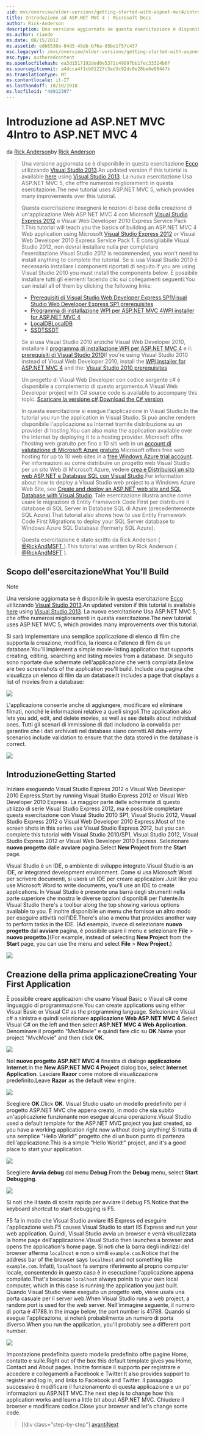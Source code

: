 ```yaml
---
uid: mvc/overview/older-versions/getting-started-with-aspnet-mvc4/intro-to-aspnet-mvc-4
title: Introduzione ad ASP.NET MVC 4 | Microsoft Docs
author: Rick-Anderson
description: Una versione aggiornata se questa esercitazione è disponibile qui utilizzando Visual Studio 2013. La nuova esercitazione Usa ASP.NET MVC 5, che offre numerosi miglioramenti rispetto t...
ms.author: riande
ms.date: 08/15/2012
ms.assetid: ed66530a-04d5-49eb-b76a-85be1f57c437
msc.legacyurl: /mvc/overview/older-versions/getting-started-with-aspnet-mvc4/intro-to-aspnet-mvc-4
msc.type: authoredcontent
ms.openlocfilehash: ea3d1517192ded0e5372c49897bb1fec33324b6f
ms.sourcegitcommit: a4dcca4f1cb81227c5ed3c92dc0e28be6e99447b
ms.translationtype: MT
ms.contentlocale: it-IT
ms.lasthandoff: 10/10/2018
ms.locfileid: "48912397"
---
```

<a name="intro-to-aspnet-mvc-4"></a><span data-ttu-id="c7337-104">Introduzione ad ASP.NET MVC 4</span><span class="sxs-lookup"><span data-stu-id="c7337-104">Intro to ASP.NET MVC 4</span></span>
====================
<span data-ttu-id="c7337-105">da [Rick Anderson]((https://twitter.com/RickAndMSFT))</span><span class="sxs-lookup"><span data-stu-id="c7337-105">by [Rick Anderson]((https://twitter.com/RickAndMSFT))</span></span>

> <span data-ttu-id="c7337-106">Una versione aggiornata se è disponibile in questa esercitazione [Ecco](../../getting-started/introduction/getting-started.md) utilizzando [Visual Studio 2013](https://my.visualstudio.com/Downloads?q=visual%20studio%202013).</span><span class="sxs-lookup"><span data-stu-id="c7337-106">An updated version if this tutorial is available [here](../../getting-started/introduction/getting-started.md) using [Visual Studio 2013](https://my.visualstudio.com/Downloads?q=visual%20studio%202013).</span></span> <span data-ttu-id="c7337-107">La nuova esercitazione Usa ASP.NET MVC 5, che offre numerosi miglioramenti in questa esercitazione.</span><span class="sxs-lookup"><span data-stu-id="c7337-107">The new tutorial uses ASP.NET MVC 5, which provides many improvements over this tutorial.</span></span>
>
> <span data-ttu-id="c7337-108">Questa esercitazione insegnerà le nozioni di base della creazione di un'applicazione Web ASP.NET MVC 4 con Microsoft [Visual Studio Express 2012](https://www.microsoft.com/visualstudio/11/products/express) o Visual Web Developer 2010 Express Service Pack 1.</span><span class="sxs-lookup"><span data-stu-id="c7337-108">This tutorial will teach you the basics of building an ASP.NET MVC 4 Web application using Microsoft [Visual Studio Express 2012](https://www.microsoft.com/visualstudio/11/products/express) or Visual Web Developer 2010 Express Service Pack 1.</span></span> <span data-ttu-id="c7337-109">È consigliabile Visual Studio 2012, non dovrai installare nulla per completare l'esercitazione.</span><span class="sxs-lookup"><span data-stu-id="c7337-109">Visual Studio 2012 is recommended, you won't need to install anything to complete the tutorial.</span></span> <span data-ttu-id="c7337-110">Se si usa Visual Studio 2010 è necessario installare i componenti riportati di seguito.</span><span class="sxs-lookup"><span data-stu-id="c7337-110">If you are using Visual Studio 2010 you must install the components below.</span></span> <span data-ttu-id="c7337-111">È possibile installare tutti gli elementi facendo clic sui collegamenti seguenti:</span><span class="sxs-lookup"><span data-stu-id="c7337-111">You can install all of them by clicking the following links:</span></span>
>
> - [<span data-ttu-id="c7337-112">Prerequisiti di Visual Studio Web Developer Express SP1</span><span class="sxs-lookup"><span data-stu-id="c7337-112">Visual Studio Web Developer Express SP1 prerequisites</span></span>](https://www.microsoft.com/web/gallery/install.aspx?appid=VWD2010SP1Pack)
> - [<span data-ttu-id="c7337-113">Programma di installazione WPI per ASP.NET MVC 4</span><span class="sxs-lookup"><span data-stu-id="c7337-113">WPI installer for ASP.NET MVC 4</span></span>](https://go.microsoft.com/fwlink/?LinkId=243392)
> - [<span data-ttu-id="c7337-114">LocalDB</span><span class="sxs-lookup"><span data-stu-id="c7337-114">LocalDB</span></span>](https://www.microsoft.com/web/gallery/install.aspx?appid=SQLLocalDBOnly_11_0)
> - [<span data-ttu-id="c7337-115">SSDT</span><span class="sxs-lookup"><span data-stu-id="c7337-115">SSDT</span></span>](https://blogs.msdn.com/b/rickandy/archive/2012/08/02/installing-and-using-sql-server-data-tools-ssdt-on-visual-studio-2010-and-vwd.aspx)
>
> <span data-ttu-id="c7337-116">Se si usa Visual Studio 2010 anziché Visual Web Developer 2010, installare il [programma di installazione WPI per ASP.NET MVC 4](https://go.microsoft.com/fwlink/?LinkId=243392) e il: [prerequisiti di Visual Studio 2010](https://www.microsoft.com/web/gallery/install.aspx?appsxml=&amp;appid=VS2010SP1Pack)</span><span class="sxs-lookup"><span data-stu-id="c7337-116">If you're using Visual Studio 2010 instead of Visual Web Developer 2010, install the [WPI installer for ASP.NET MVC 4](https://go.microsoft.com/fwlink/?LinkId=243392) and the: [Visual Studio 2010 prerequisites](https://www.microsoft.com/web/gallery/install.aspx?appsxml=&amp;appid=VS2010SP1Pack)</span></span>
>
> <span data-ttu-id="c7337-117">Un progetto di Visual Web Developer con codice sorgente c# è disponibile a complemento di questo argomento.</span><span class="sxs-lookup"><span data-stu-id="c7337-117">A Visual Web Developer project with C# source code is available to accompany this topic.</span></span> <span data-ttu-id="c7337-118">[Scaricare la versione c#](https://code.msdn.microsoft.com/Intro-to-ASPNET-MVC-4-61d0219d/file/114480/1/MvcMovie.zip).</span><span class="sxs-lookup"><span data-stu-id="c7337-118">[Download the C# version](https://code.msdn.microsoft.com/Intro-to-ASPNET-MVC-4-61d0219d/file/114480/1/MvcMovie.zip).</span></span>
>
> <span data-ttu-id="c7337-119">In questa esercitazione si esegue l'applicazione in Visual Studio.</span><span class="sxs-lookup"><span data-stu-id="c7337-119">In the tutorial you run the application in Visual Studio.</span></span> <span data-ttu-id="c7337-120">Si può anche rendere disponibile l'applicazione su Internet tramite distribuzione su un provider di hosting.</span><span class="sxs-lookup"><span data-stu-id="c7337-120">You can also make the application available over the Internet by deploying it to a hosting provider.</span></span> <span data-ttu-id="c7337-121">Microsoft offre l'hosting web gratuito per fino a 10 siti web in un [account di valutazione di Microsoft Azure gratuito](https://www.windowsazure.com/pricing/free-trial/?WT.mc_id=A443DD604).</span><span class="sxs-lookup"><span data-stu-id="c7337-121">Microsoft offers free web hosting for up to 10 web sites in a [free Windows Azure trial account](https://www.windowsazure.com/pricing/free-trial/?WT.mc_id=A443DD604).</span></span> <span data-ttu-id="c7337-122">Per informazioni su come distribuire un progetto web Visual Studio per un sito Web di Microsoft Azure, vedere [crea e Distribuisci un sito web ASP.NET e Database SQL con Visual Studio](https://docs.microsoft.com/dotnet/azure/).</span><span class="sxs-lookup"><span data-stu-id="c7337-122">For information about how to deploy a Visual Studio web project to a Windows Azure Web Site, see [Create and deploy an ASP.NET web site and SQL Database with Visual Studio](https://docs.microsoft.com/dotnet/azure/).</span></span> <span data-ttu-id="c7337-123">Tale esercitazione illustra anche come usare le migrazioni di Entity Framework Code First per distribuire il database di SQL Server in Database SQL di Azure (precedentemente SQL Azure).</span><span class="sxs-lookup"><span data-stu-id="c7337-123">That tutorial also shows how to use Entity Framework Code First Migrations to deploy your SQL Server database to Windows Azure SQL Database (formerly SQL Azure).</span></span>
>
> <span data-ttu-id="c7337-124">Questa esercitazione è stato scritto da Rick Anderson ( [ @RickAndMSFT ](https://twitter.com/#!/RickAndMSFT) ).</span><span class="sxs-lookup"><span data-stu-id="c7337-124">This tutorial was written by Rick Anderson ( [@RickAndMSFT](https://twitter.com/#!/RickAndMSFT) ).</span></span>


## <a name="what-youll-build"></a><span data-ttu-id="c7337-125">Scopo dell'esercitazione</span><span class="sxs-lookup"><span data-stu-id="c7337-125">What You'll Build</span></span>

> [!NOTE]
> <span data-ttu-id="c7337-126">Una versione aggiornata se è disponibile in questa esercitazione [Ecco](../../getting-started/introduction/getting-started.md) utilizzando [Visual Studio 2013](https://my.visualstudio.com/Downloads?q=visual%20studio%202013).</span><span class="sxs-lookup"><span data-stu-id="c7337-126">An updated version if this tutorial is available [here](../../getting-started/introduction/getting-started.md) using [Visual Studio 2013](https://my.visualstudio.com/Downloads?q=visual%20studio%202013).</span></span> <span data-ttu-id="c7337-127">La nuova esercitazione Usa ASP.NET MVC 5, che offre numerosi miglioramenti in questa esercitazione.</span><span class="sxs-lookup"><span data-stu-id="c7337-127">The new tutorial uses ASP.NET MVC 5, which provides many improvements over this tutorial.</span></span>


<span data-ttu-id="c7337-128">Si sarà implementare una semplice applicazione di elenco di film che supporta la creazione, modifica, la ricerca e l'elenco di film da un database.</span><span class="sxs-lookup"><span data-stu-id="c7337-128">You'll implement a simple movie-listing application that supports creating, editing, searching and listing movies from a database.</span></span> <span data-ttu-id="c7337-129">Di seguito sono riportate due schermate dell'applicazione che verrà compilata.</span><span class="sxs-lookup"><span data-stu-id="c7337-129">Below are two screenshots of the application you'll build.</span></span> <span data-ttu-id="c7337-130">Include una pagina che visualizza un elenco di film da un database:</span><span class="sxs-lookup"><span data-stu-id="c7337-130">It includes a page that displays a list of movies from a database:</span></span>

![](intro-to-aspnet-mvc-4/_static/image1.png)

<span data-ttu-id="c7337-131">L'applicazione consente anche di aggiungere, modificare ed eliminare filmati, nonché le informazioni relative a quelli singoli.</span><span class="sxs-lookup"><span data-stu-id="c7337-131">The application also lets you add, edit, and delete movies, as well as see details about individual ones.</span></span> <span data-ttu-id="c7337-132">Tutti gli scenari di immissione di dati includono la convalida per garantire che i dati archiviati nel database siano corretti.</span><span class="sxs-lookup"><span data-stu-id="c7337-132">All data-entry scenarios include validation to ensure that the data stored in the database is correct.</span></span>

![](intro-to-aspnet-mvc-4/_static/image2.png)

## <a name="getting-started"></a><span data-ttu-id="c7337-133">Introduzione</span><span class="sxs-lookup"><span data-stu-id="c7337-133">Getting Started</span></span>

<span data-ttu-id="c7337-134">Iniziare eseguendo Visual Studio Express 2012 o Visual Web Developer 2010 Express.</span><span class="sxs-lookup"><span data-stu-id="c7337-134">Start by running Visual Studio Express 2012 or Visual Web Developer 2010 Express.</span></span> <span data-ttu-id="c7337-135">La maggior parte delle schermate di questo utilizzo di serie Visual Studio Express 2012, ma è possibile completare questa esercitazione con Visual Studio 2010 SP1, Visual Studio 2012, Visual Studio Express 2012 o Visual Web Developer 2010 Express.</span><span class="sxs-lookup"><span data-stu-id="c7337-135">Most of the screen shots in this series use Visual Studio Express 2012, but you can complete this tutorial with Visual Studio 2010/SP1, Visual Studio 2012, Visual Studio Express 2012 or Visual Web Developer 2010 Express.</span></span> <span data-ttu-id="c7337-136">Selezionare **nuovo progetto** dalle **avviare** pagina.</span><span class="sxs-lookup"><span data-stu-id="c7337-136">Select **New Project** from the **Start** page.</span></span>

<span data-ttu-id="c7337-137">Visual Studio è un IDE, o ambiente di sviluppo integrato.</span><span class="sxs-lookup"><span data-stu-id="c7337-137">Visual Studio is an IDE, or integrated development environment.</span></span> <span data-ttu-id="c7337-138">Come si usa Microsoft Word per scrivere documenti, si userà un IDE per creare applicazioni.</span><span class="sxs-lookup"><span data-stu-id="c7337-138">Just like you use Microsoft Word to write documents, you'll use an IDE to create applications.</span></span> <span data-ttu-id="c7337-139">In Visual Studio è presente una barra degli strumenti nella parte superiore che mostra le diverse opzioni disponibili per l'utente.</span><span class="sxs-lookup"><span data-stu-id="c7337-139">In Visual Studio there's a toolbar along the top showing various options available to you.</span></span> <span data-ttu-id="c7337-140">È inoltre disponibile un menu che fornisce un altro modo per eseguire attività nell'IDE.</span><span class="sxs-lookup"><span data-stu-id="c7337-140">There's also a menu that provides another way to perform tasks in the IDE.</span></span> <span data-ttu-id="c7337-141">(Ad esempio, invece di selezionare **nuovo progetto** dal **avviare** pagina, è possibile usare il menu e selezionare **File** &gt; **nuovo progetto**.)</span><span class="sxs-lookup"><span data-stu-id="c7337-141">(For example, instead of selecting **New Project** from the **Start** page, you can use the menu and select **File** &gt; **New Project**.)</span></span>

![](intro-to-aspnet-mvc-4/_static/image3.png)

## <a name="creating-your-first-application"></a><span data-ttu-id="c7337-142">Creazione della prima applicazione</span><span class="sxs-lookup"><span data-stu-id="c7337-142">Creating Your First Application</span></span>

<span data-ttu-id="c7337-143">È possibile creare applicazioni che usano Visual Basic o Visual c# come linguaggio di programmazione.</span><span class="sxs-lookup"><span data-stu-id="c7337-143">You can create applications using either Visual Basic or Visual C# as the programming language.</span></span> <span data-ttu-id="c7337-144">Selezionare Visual c# a sinistra e quindi selezionare **applicazione Web ASP.NET MVC 4**.</span><span class="sxs-lookup"><span data-stu-id="c7337-144">Select Visual C# on the left and then select **ASP.NET MVC 4 Web Application**.</span></span> <span data-ttu-id="c7337-145">Denominare il progetto &quot;MvcMovie&quot; e quindi fare clic su **OK**.</span><span class="sxs-lookup"><span data-stu-id="c7337-145">Name your project &quot;MvcMovie&quot; and then click **OK**.</span></span>

![](intro-to-aspnet-mvc-4/_static/image4.png)

<span data-ttu-id="c7337-146">Nel **nuovo progetto ASP.NET MVC 4** finestra di dialogo **applicazione Internet**.</span><span class="sxs-lookup"><span data-stu-id="c7337-146">In the **New ASP.NET MVC 4 Project** dialog box, select **Internet Application**.</span></span> <span data-ttu-id="c7337-147">Lasciare **Razor** come motore di visualizzazione predefinito.</span><span class="sxs-lookup"><span data-stu-id="c7337-147">Leave **Razor** as the default view engine.</span></span>

![](intro-to-aspnet-mvc-4/_static/image5.png)

<span data-ttu-id="c7337-148">Scegliere **OK**.</span><span class="sxs-lookup"><span data-stu-id="c7337-148">Click **OK**.</span></span> <span data-ttu-id="c7337-149">Visual Studio usato un modello predefinito per il progetto ASP.NET MVC che appena creato, in modo che sia subito un'applicazione funzionante non esegue alcuna operazione.</span><span class="sxs-lookup"><span data-stu-id="c7337-149">Visual Studio used a default template for the ASP.NET MVC project you just created, so you have a working application right now without doing anything!</span></span> <span data-ttu-id="c7337-150">Si tratta di una semplice &quot;Hello World!&quot; progetto che di un buon punto di partenza dell'applicazione.</span><span class="sxs-lookup"><span data-stu-id="c7337-150">This is a simple &quot;Hello World!&quot; project, and it's a good place to start your application.</span></span>

![](intro-to-aspnet-mvc-4/_static/image6.png)

<span data-ttu-id="c7337-151">Scegliere **Avvia debug** dal menu **Debug**.</span><span class="sxs-lookup"><span data-stu-id="c7337-151">From the **Debug** menu, select **Start Debugging**.</span></span>

![](intro-to-aspnet-mvc-4/_static/image7.png)

<span data-ttu-id="c7337-152">Si noti che il tasto di scelta rapida per avviare il debug F5.</span><span class="sxs-lookup"><span data-stu-id="c7337-152">Notice that the keyboard shortcut to start debugging is F5.</span></span>

<span data-ttu-id="c7337-153">F5 fa in modo che Visual Studio avviare IIS Express ed eseguire l'applicazione web.</span><span class="sxs-lookup"><span data-stu-id="c7337-153">F5 causes Visual Studio to start IIS Express and run your web application.</span></span> <span data-ttu-id="c7337-154">Quindi, Visual Studio avvia un browser e verrà visualizzata la home page dell'applicazione.</span><span class="sxs-lookup"><span data-stu-id="c7337-154">Visual Studio then launches a browser and opens the application's home page.</span></span> <span data-ttu-id="c7337-155">Si noti che la barra degli indirizzi del browser afferma `localhost` e non o simili `example.com`.</span><span class="sxs-lookup"><span data-stu-id="c7337-155">Notice that the address bar of the browser says `localhost` and not something like `example.com`.</span></span> <span data-ttu-id="c7337-156">Infatti, `localhost` fa sempre riferimento al proprio computer locale, consentendo in questo caso è in esecuzione l'applicazione appena compilato.</span><span class="sxs-lookup"><span data-stu-id="c7337-156">That's because `localhost` always points to your own local computer, which in this case is running the application you just built.</span></span> <span data-ttu-id="c7337-157">Quando Visual Studio viene eseguito un progetto web, viene usata una porta casuale per il server web.</span><span class="sxs-lookup"><span data-stu-id="c7337-157">When Visual Studio runs a web project, a random port is used for the web server.</span></span> <span data-ttu-id="c7337-158">Nell'immagine seguente, il numero di porta è 41788.</span><span class="sxs-lookup"><span data-stu-id="c7337-158">In the image below, the port number is 41788.</span></span> <span data-ttu-id="c7337-159">Quando si esegue l'applicazione, si noterà probabilmente un numero di porta diverso.</span><span class="sxs-lookup"><span data-stu-id="c7337-159">When you run the application, you'll probably see a different port number.</span></span>

![](intro-to-aspnet-mvc-4/_static/image8.png)

<span data-ttu-id="c7337-160">Impostazione predefinita questo modello predefinito offre pagine Home, contatto e sulle.</span><span class="sxs-lookup"><span data-stu-id="c7337-160">Right out of the box this default template gives you Home, Contact and About pages.</span></span> <span data-ttu-id="c7337-161">Inoltre fornisce il supporto per registrare e accedere e collegamenti a Facebook e Twitter.</span><span class="sxs-lookup"><span data-stu-id="c7337-161">It also provides support to register and log in, and links to Facebook and Twitter.</span></span> <span data-ttu-id="c7337-162">Il passaggio successivo è modificare il funzionamento di questa applicazione e un po' informazioni su ASP.NET MVC.</span><span class="sxs-lookup"><span data-stu-id="c7337-162">The next step is to change how this application works and learn a little bit about ASP.NET MVC.</span></span> <span data-ttu-id="c7337-163">Chiudere il browser e modificare codice.</span><span class="sxs-lookup"><span data-stu-id="c7337-163">Close your browser and let's change some code.</span></span>

> [!div class="step-by-step"]
> [<span data-ttu-id="c7337-164">avanti</span><span class="sxs-lookup"><span data-stu-id="c7337-164">Next</span></span>](adding-a-controller.md)
